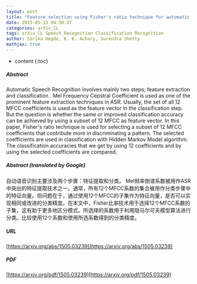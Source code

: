 ```yaml
---
layout: post
title: "Feature selection using Fisher's ratio technique for automatic speech recognition"
date: 2015-05-13 04:50:27
categories: arXiv_CL
tags: arXiv_CL Speech_Recognition Classification Recognition
author: Sarika Hegde, K. K. Achary, Surendra Shetty
mathjax: true
---
```


* content
{:toc}

##### Abstract
Automatic Speech Recognition involves mainly two steps; feature extraction and classification . Mel Frequency Cepstral Coefficient is used as one of the prominent feature extraction techniques in ASR. Usually, the set of all 12 MFCC coefficients is used as the feature vector in the classification step. But the question is whether the same or improved classification accuracy can be achieved by using a subset of 12 MFCC as feature vector. In this paper, Fisher's ratio technique is used for selecting a subset of 12 MFCC coefficients that contribute more in discriminating a pattern. The selected coefficients are used in classification with Hidden Markov Model algorithm. The classification accuracies that we get by using 12 coefficients and by using the selected coefficients are compared.

##### Abstract (translated by Google)
自动语音识别主要涉及两个步骤：特征提取和分类。 Mel频率倒谱系数被用作ASR中突出的特征提取技术之一。通常，所有12个MFCC系数的集合被用作分类步骤中的特征向量。但问题在于，通过使用12个MFCC的子集作为特征向量，是否可以实现相同或改进的分类精度。在本文中，Fisher比率技术用于选择12个MFCC系数的子集，这有助于更多地区分模式。所选择的系数用于利用隐马尔可夫模型算法进行分类。比较使用12个系数和使用所选系数得到的分类精度。

##### URL
[https://arxiv.org/abs/1505.03239](https://arxiv.org/abs/1505.03239)

##### PDF
[https://arxiv.org/pdf/1505.03239](https://arxiv.org/pdf/1505.03239)

